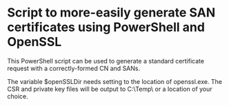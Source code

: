 # Script to more-easily generate SAN certificates using PowerShell and OpenSSL

This PowerShell script can be used to generate a standard certificate request with a correctly-formed CN and SANs.

The variable $openSSLDir needs setting to the location of openssl.exe. The CSR and private key files will be output to C:\Temp\ or a location of your choice.